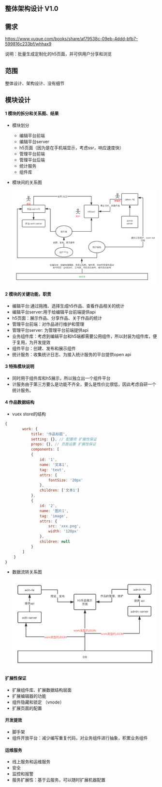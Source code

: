 ## 整体架构设计 V1.0

## 需求
https://www.yuque.com/books/share/af79538c-09eb-4ddd-bfb7-599816c233bf/whhax9

说明：批量生成定制化的h5页面，并可供用户分享和浏览

## 范围
整体设计、架构设计、没有细节

## 模块设计

#### 1 模块的拆分和关系图、结果
- 模块划分
    - 编辑平台前端
    - 编辑平台server
    - h5页面（因为是在手机端显示，考虑ssr，响应速度快）
    - 管理平台前端
    - 管理平台后端
    - 统计服务
    - 组件库
- 模块间的关系图
    ![]()

    ![](./images/01-模块关系图.png)
    
#### 2 模块的关键功能，职责
- 编辑平台:通过拖拽、选择生成h5作品、查看作品相关的统计
- 编辑平台server:用于给编辑平台前端提供api
- h5页面：展示作品、分享作品、关于作品的统计
- 管理平台前端：对作品进行维护和管理
- 管理平台server: 为管理平台前端提供api
- 业务组件库：考虑到编辑平台和h5端都需要公用组件，所以封装为组件库，便于复用，为开发提效
- 组件平台：创建、发布和展示组件
- 统计服务：收集统计日志、为接入统计服务的平台提供open api

#### 3 特殊模块说明
- 同时用于组件库和h5展示，所以独立出一个组件平台
- 计服务由于第三方要么是功能不齐全，要么是性价比很低，因此考虑自研一个统计服务。

 

#### 4 作品数据结构
- vuex store的结构
```javascript
{
        work: {
            title: '作品标题',
            setting: {}, // 配置项 扩展性保证
            props: {}, // 页面设置 扩展性保证
            components: [
            {
                id: '1',
                name: '文本1',
                tag: 'text',
                attrs: {
                    fontSize: '20px'
                },
                children: ['文本1']
            },
            {
                id: '2',
                name: '图片1',
                tag: 'image',
                attrs: {
                    src: 'xxx.png',
                    width: '120px'
                },
                children: null
            }
        ]
    }
}
```
- 数据流转关系图
![]()

    ![](./images/01-数据流转.png)
#### 扩展性保证
- 扩展组件库、扩展数据结构层面
- 扩展编辑器的功能
- 组件隐藏和锁定 （vnode）
- 扩展页面的配置

#### 开发提效
- 脚手架
- 组件开放平台：减少编写重复代码，对业务组件进行抽象，积累业务组件


#### 运维服务
- 线上服务和运维服务
- 安全
- 监控和报警
- 服务扩展性：基于云服务，可以随时扩展机器配置


